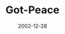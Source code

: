 ---
layout: music 
title: "Got-Peace"
series: "Got Christmas?"
date: 2002-12-28 
description: "Delve into the key staples of the Christmas story."
audio: "http://s3.amazonaws.com/crossroadsaudiomessages/Got Peace Dec28.mp3"
audio-duration: "42:10"
src: "http://www.crossroads.net/players/media/mediumHz/bigscreen.gotxmas.jpg"
---